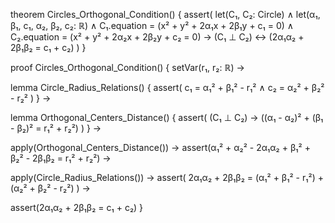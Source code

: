 theorem Circles_Orthogonal_Condition() {
  assert(
    let(C₁, C₂: Circle) ∧
    let(α₁, β₁, c₁, α₂, β₂, c₂: ℝ) ∧
    C₁.equation = (x² + y² + 2α₁x + 2β₁y + c₁ = 0) ∧
    C₂.equation = (x² + y² + 2α₂x + 2β₂y + c₂ = 0) →
    (C₁ ⊥ C₂) ↔ (2α₁α₂ + 2β₁β₂ = c₁ + c₂)
  )
}

proof Circles_Orthogonal_Condition() {
  setVar(r₁, r₂: ℝ) →
  
  lemma Circle_Radius_Relations() {
    assert(
      c₁ = α₁² + β₁² - r₁² ∧
      c₂ = α₂² + β₂² - r₂²
    )
  } →

  lemma Orthogonal_Centers_Distance() {
    assert(
      (C₁ ⊥ C₂) → ((α₁ - α₂)² + (β₁ - β₂)² = r₁² + r₂²)
    )
  } →

  apply(Orthogonal_Centers_Distance()) →
  assert(α₁² + α₂² - 2α₁α₂ + β₁² + β₂² - 2β₁β₂ = r₁² + r₂²) →
  
  apply(Circle_Radius_Relations()) →
  assert(
    2α₁α₂ + 2β₁β₂ = (α₁² + β₁² - r₁²) + (α₂² + β₂² - r₂²)
  ) →
  
  assert(2α₁α₂ + 2β₁β₂ = c₁ + c₂)
}
